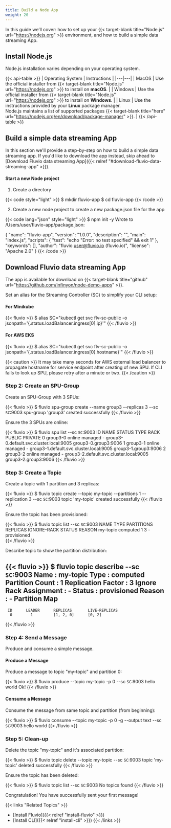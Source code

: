 ```yaml
---
title: Build a Node App
weight: 20
---
```


In this guide we’ll cover: how to set up your {{< target-blank title="Node.js" url="https://nodejs.org" >}} environment, and how to build a simple data streaming App.

## Install Node.js

Node.js installation varies depending on your operating system.

{{< api-table >}}
|   Operating System     |         Instructions           |
|---|---|
| MacOS      | Use the official installer from {{< target-blank title="Node.js" url="https://nodejs.org" >}} to install on **macOS**.  |
| Windows    | Use the official installer from {{< target-blank title="Node.js" url="https://nodejs.org" >}} to install on **Windows**. |
| Linux     | Use the instructions provided by your **Linux** package manager. <br/> Node.js maintains a list of supported packages {{< target-blank title="here" url="https://nodejs.org/en/download/package-manager" >}}.  |
{{< /api-table >}}


## Build a simple data streaming App

In this section we'll provide a step-by-step on how to build a simple data streaming app. If you'd like to download the app instead, skip ahead to [Download Fluvio data streaming App]({{< relref "#download-fluvio-data-streaming-app" >}}).


#### Start a new Node project

1. Create a directory

{{< code style="light" >}}
$ mkdir fluvio-app
$ cd fluvio-app
{{< /code >}}

2. Create a new node project to create a new package.json file for the app

{{< code lang="json" style="light" >}}
$ npm init -y
Wrote to /Users/user/fluvio-app/package.json:

{
  "name": "fluvio-app",
  "version": "1.0.0",
  "description": "",
  "main": "index.js",
  "scripts": {
    "test": "echo \"Error: no test specified\" && exit 1"
  },
  "keywords": [],
  "author": "fluvio <user@fluvio.io> (fluvio.io)",
  "license": "Apache 2.0"
}
{{< /code >}}



## Download Fluvio data streaming App

The app is available for download on {{< target-blank title="github" url="https://github.com/infinyon/node-demo-apps" >}}. 


Set an alias for the Streaming Controller (SC) to simplify your CLI setup:

#### For Minikube
{{< fluvio >}}
$ alias SC="kubectl get svc flv-sc-public -o jsonpath='{.status.loadBalancer.ingress[0].ip}'"
{{< /fluvio >}}

#### For AWS EKS
{{< fluvio >}}
$ alias SC="kubectl get svc flv-sc-public -o jsonpath='{.status.loadBalancer.ingress[0].hostname}'"
{{< /fluvio >}}

{{< caution >}}
It may take many seconds for AWS external load balancer to propagate hostname for service endpoint after creating of new SPU.   If CLI fails to look up SPU, please retry after a minute or two. 
{{< /caution >}}

### Step 2: Create an SPU-Group



Create an SPU-Group with 3 SPUs:

{{< fluvio >}}
$ fluvio spu-group create --name group3 --replicas 3 --sc `SC`:9003
spu-group 'group3' created successfully
{{< /fluvio >}}

Ensure the 3 SPUs are online:

{{< fluvio >}}
$ fluvio spu list  --sc `SC`:9003
ID  NAME      STATUS  TYPE     RACK  PUBLIC                                   PRIVATE 
  0  group3-0  online  managed   -    group3-0.default.svc.cluster.local:9005  group3-0.group3:9006 
  1  group3-1  online  managed   -    group3-1.default.svc.cluster.local:9005  group3-1.group3:9006 
  2  group3-2  online  managed   -    group3-2.default.svc.cluster.local:9005  group3-2.group3:9006 
{{< /fluvio >}}

### Step 3: Create a Topic

Create a topic with 1 partition and 3 replicas:

{{< fluvio >}}
$ fluvio topic create --topic my-topic --partitions 1 --replication 3  --sc `SC`:9003
topic 'my-topic' created successfully
{{< /fluvio >}}

Ensure the topic has been provisioned:

{{< fluvio >}}
$ fluvio topic list  --sc `SC`:9003
 NAME       TYPE      PARTITIONS  REPLICAS  IGNORE-RACK  STATUS       REASON 
 my-topic  computed      1          3           -       provisioned   
{{< /fluvio >}}

Describe topic to show the partition distribution:

{{< fluvio >}}
$ fluvio topic describe --sc `SC`:9003
 Name                    :  my-topic 
 Type                    :  computed 
 Partition Count         :  1 
 Replication Factor      :  3 
 Ignore Rack Assignment  :  - 
 Status                  :  provisioned 
 Reason                  :  - 
 Partition Map               
 -----------------           
     ID      LEADER      REPLICAS       LIVE-REPLICAS 
      0        1         [1, 2, 0]      [0, 2] 
{{< /fluvio >}}


### Step 4: Send a Message

Produce and consume a simple message.

#### Produce a Message

Produce a message to topic "my-topic" and partition 0:

{{< fluvio >}}
$ fluvio produce --topic my-topic -p 0  --sc `SC`:9003 
hello world
Ok!
{{< /fluvio >}}

#### Consume a Message

Consume the message from same topic and  partition (from beginning):

{{< fluvio >}}
$ fluvio consume  --topic my-topic -p 0 -g --output text --sc `SC`:9003 
hello world
{{< /fluvio >}}

### Step 5: Clean-up 

Delete the topic "my-topic" and it's associated partition:

{{< fluvio >}}
$ fluvio topic delete  --topic my-topic  --sc `SC`:9003
topic 'my-topic' deleted successfully
{{< /fluvio >}}

Ensure the topic has been deleted:

{{< fluvio >}}
$ fluvio topic list  --sc `SC`:9003
No topics found
{{< /fluvio >}}

Congratulation! You have successfully sent your first message!

{{< links "Related Topics" >}}
* [Install Fluvio]({{< relref "install-fluvio" >}})
* [Install CLI]({{< relref "install-cli" >}})
{{< /links >}}